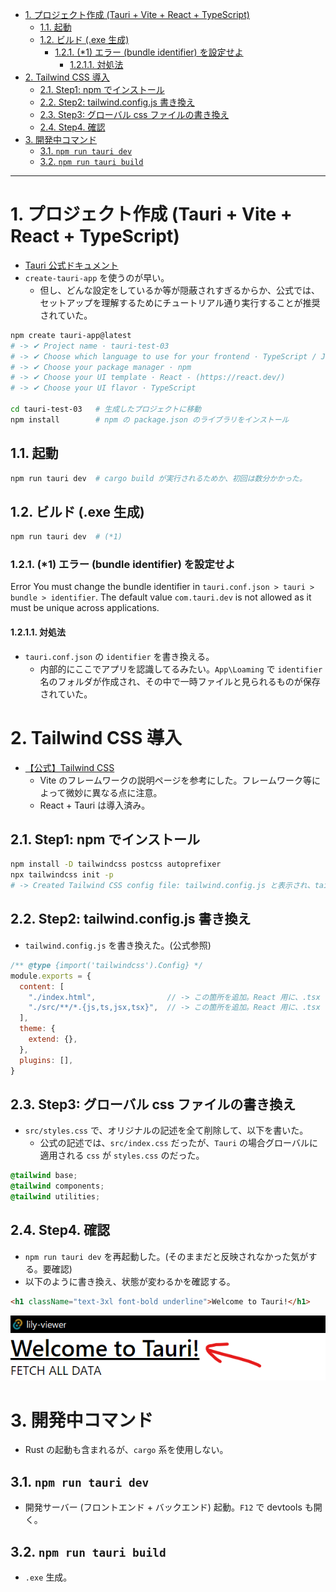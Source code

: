 - [1. プロジェクト作成 (Tauri + Vite + React + TypeScript)](#1-プロジェクト作成-tauri--vite--react--typescript)
  - [1.1. 起動](#11-起動)
  - [1.2. ビルド (.exe 生成)](#12-ビルド-exe-生成)
    - [1.2.1. (\*1) エラー (bundle identifier) を設定せよ](#121-1-エラー-bundle-identifier-を設定せよ)
      - [1.2.1.1. 対処法](#1211-対処法)
- [2. Tailwind CSS 導入](#2-tailwind-css-導入)
  - [2.1. Step1: npm でインストール](#21-step1-npm-でインストール)
  - [2.2. Step2: tailwind.config.js 書き換え](#22-step2-tailwindconfigjs-書き換え)
  - [2.3. Step3: グローバル css ファイルの書き換え](#23-step3-グローバル-css-ファイルの書き換え)
  - [2.4. Step4. 確認](#24-step4-確認)
- [3. 開発中コマンド](#3-開発中コマンド)
  - [3.1. `npm run tauri dev`](#31-npm-run-tauri-dev)
  - [3.2. `npm run tauri build`](#32-npm-run-tauri-build)

***

# 1. プロジェクト作成 (Tauri + Vite + React + TypeScript)
- [Tauri 公式ドキュメント](https://tauri.app/v1/guides/getting-started/setup/vite)
- `create-tauri-app` を使うのが早い。
  - 但し、どんな設定をしているか等が隠蔽されすぎるからか、公式では、セットアップを理解するためにチュートリアル通り実行することが推奨されていた。

```bash
npm create tauri-app@latest
# -> ✔ Project name · tauri-test-03
# -> ✔ Choose which language to use for your frontend · TypeScript / JavaScript - (pnpm, yarn, npm, bun)
# -> ✔ Choose your package manager · npm
# -> ✔ Choose your UI template · React - (https://react.dev/)
# -> ✔ Choose your UI flavor · TypeScript

cd tauri-test-03   # 生成したプロジェクトに移動
npm install        # npm の package.json のライブラリをインストール
```


## 1.1. 起動
```bash
npm run tauri dev  # cargo build が実行されるためか、初回は数分かかった。
```


## 1.2. ビルド (.exe 生成)
```bash
npm run tauri dev  # (*1)
```

### 1.2.1. (*1) エラー (bundle identifier) を設定せよ
Error You must change the bundle identifier in `tauri.conf.json > tauri > bundle > identifier`. The default value `com.tauri.dev` is not allowed as it must be unique across applications.

#### 1.2.1.1. 対処法
- `tauri.conf.json` の `identifier` を書き換える。
  - 内部的にここでアプリを認識してるみたい。`App\Loaming` で `identifier` 名のフォルダが作成され、その中で一時ファイルと見られるものが保存されていた。


# 2. Tailwind CSS 導入
- [【公式】Tailwind CSS](https://tailwindcss.com/docs/guides/vite)
  - Vite のフレームワークの説明ページを参考にした。フレームワーク等によって微妙に異なる点に注意。
  - React + Tauri は導入済み。

## 2.1. Step1: npm でインストール
```bash
npm install -D tailwindcss postcss autoprefixer
npx tailwindcss init -p
# -> Created Tailwind CSS config file: tailwind.config.js と表示され、tailwind.config.js と postcss.config.js が生成された。
```

## 2.2. Step2: tailwind.config.js 書き換え
- `tailwind.config.js` を書き換えた。(公式参照)
```js
/** @type {import('tailwindcss').Config} */
module.exports = {
  content: [
    "./index.html",                // -> この箇所を追加。React 用に、.tsx 等を有効にした。
    "./src/**/*.{js,ts,jsx,tsx}",  // -> この箇所を追加。React 用に、.tsx 等を有効にした。
  ],
  theme: {
    extend: {},
  },
  plugins: [],
}
```

## 2.3. Step3: グローバル css ファイルの書き換え
- `src/styles.css` で、オリジナルの記述を全て削除して、以下を書いた。
  - 公式の記述では、`src/index.css` だったが、`Tauri` の場合グローバルに適用される `css` が `styles.css` のだった。

```css
@tailwind base;
@tailwind components;
@tailwind utilities;
```

## 2.4. Step4. 確認
- `npm run tauri dev` を再起動した。(そのままだと反映されなかった気がする。要確認)
- 以下のように書き換え、状態が変わるかを確認する。
```html
<h1 className="text-3xl font-bold underline">Welcome to Tauri!</h1>
```

![](images/screenshots/2024-05-01-23-23-23.png)


# 3. 開発中コマンド
- Rust の起動も含まれるが、`cargo` 系を使用しない。

## 3.1. `npm run tauri dev`
- 開発サーバー (フロントエンド + バックエンド) 起動。`F12` で devtools も開く。

## 3.2. `npm run tauri build`
- `.exe` 生成。
